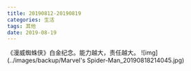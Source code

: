```yaml
---
title: 20190812-20190819
categories: 生活
tags: 其他
date: 2019-08-19
---
```


《漫威蜘蛛侠》白金纪念。能力越大，责任越大。
![img](../images/backup/Marvel's Spider-Man_20190818214045.jpg)